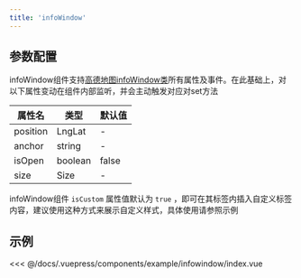 ```yaml
---
title: 'infoWindow'
---
```


## 参数配置
infoWindow组件支持[高德地图infoWindow类](https://lbs.amap.com/api/javascript-api/reference/infowindow#InfoWindow)所有属性及事件。在此基础上，对以下属性变动在组件内部监听，并会主动触发对应对set方法

| 属性名 | 类型 | 默认值 |
| - | - | - |
| position | LngLat | - |
| anchor | string | - |
| isOpen | boolean | false |
| size | Size | - |

infoWindow组件 `isCustom` 属性值默认为 `true` ，即可在其标签内插入自定义标签内容，建议使用这种方式来展示自定义样式，具体使用请参照示例

## 示例

<demo-block>
<example-infowindow-index slot="source"/>
<<< @/docs/.vuepress/components/example/infowindow/index.vue
</demo-block>